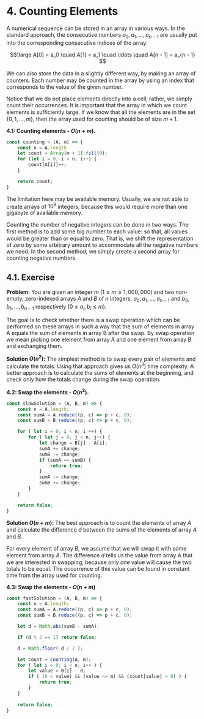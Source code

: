 # 4. Counting Elements

A numerical sequence can be stored in an array in various ways. In the standard approach, the consecutive numbers $a_0, a_1, \ldots, a_{n - 1}$ are usually put into the corresponding consecutive indices of the array:

$$\large
A[0] = a_0 \quad A[1] = a_1 \quad \ldots \quad A[n - 1] = a_{n - 1}
$$

We can also store the data in a slightly diﬀerent way, by making an array of counters. Each number may be counted in the array by using an index that corresponds to the value of the given number.

Notice that we do not place elements directly into a cell; rather, we simply count their occurrences. It is important that the array in which we count elements is suﬃciently large. If we know that all the elements are in the set {$0, 1, \ldots , m$}, then the array used for counting should be of size $m + 1$.

**4.1: Counting elements - $O(n + m)$.**
```js
const counting = (A, m) => {
    const n = A.length
    let count = Array(m + 1).fill(0);
    for (let i = 0; i < n; i++) {
        count[A[i]]++;
    }

    return count;
}
```

The limitation here may be available memory. Usually, we are not able to create arrays of $10^9$ integers, because this would require more than one gigabyte of available memory.

Counting the number of negative integers can be done in two ways. The ﬁrst method is to add some big number to each value: so that, all values would be greater than or equal to zero. That is, we shift the representation of zero by some arbitrary amount to accommodate all the negative numbers we need. In the second method, we simply create a second array for counting negative numbers.

## 4.1. Exercise

**Problem:** You are given an integer $m$ $(1 \leq m \leq 1,000,000)$ and two non-empty, zero-indexed arrays $A$ and $B$ of $n$ integers, $a_0, a_1 ,\ldots , a_{n−1}$ and $b_0, b_1, \ldots, b_{n−1}$ respectively $(0 \leq a_i, b_i \leq m)$.

The goal is to check whether there is a swap operation which can be performed on these arrays in such a way that the sum of elements in array A equals the sum of elements in array B after the swap. By swap operation we mean picking one element from array A and one element from array B and exchanging them.

**Solution $O(n^2)$:** The simplest method is to swap every pair of elements and calculate the totals. Using that approach gives us $O(n^3)$ time complexity. A better approach is to calculate the sums of elements at the beginning, and check only how the totals change during the swap operation.

**4.2: Swap the elements - $O(n^2)$.**
```js
const slowSolution = (A, B, m) => {
    const n = A.length;
    const sumA = A.reduce((p, c) => p + c, 0);
    const sumB = B.reduce((p, c) => p + c, 0);

    for ( let i = 0; i < n; i ++) {
        for ( let j = 0; j < n; j++) {
            let change = B[j] - A[i];
            sumA += change;
            sumB -= change;
            if (sumA == sumB) {
                return true;
            }
            sumA -= change;
            sumB += change;
        }
    }

    return false;
}
```

**Solution $O(n + m)$:** The best approach is to count the elements of array $A$ and calculate the diﬀerence $d$ between the sums of the elements of array $A$ and $B$.

For every element of array $B$, we assume that we will swap it with some element from array $A$. The diﬀerence $d$ tells us the value from array $A$ that we are interested in swapping, because only one value will cause the two totals to be equal. The occurrence of this value can be found in constant time from the array used for counting.

**4.3: Swap the elements - $O(n + m)$**
```js
const fastSolution = (A, B, m) => {
    const n = A.length;
    const sumA = A.reduce((p, c) => p + c, 0);
    const sumB = B.reduce((p, c) => p + c, 0);

    let d = Math.abs(sumB - sumA);

    if (d % 2 == 1) return false;

    d = Math.floor( d / 2 );

    let count = counting(A, m);
    for ( let i = 0; i < n; i++ ) {
        let value = B[i] - d;
        if ( (0 < value) && (value <= m) && (count[value] > 0) ) {
            return true;
        }
    }

    return false;
}
```